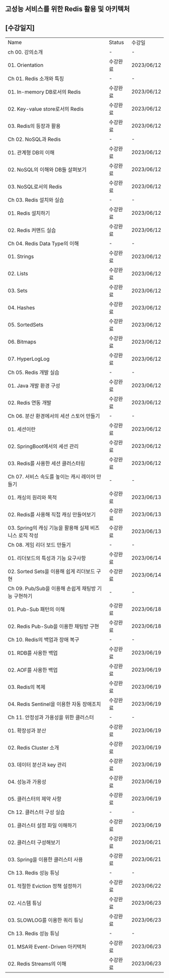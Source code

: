 ## 고성능 서비스를 위한 Redis 활용 및 아키텍처

## [수강일지]
|                                      |        |            |
|--------------------------------------|--------|------------|
| Name                                 | Status | 수강일        |
| ch 00. 강의소개                          | -      | -          |
| 01. Orientation                      | 수강완료   | 2023/06/12 |
| Ch 01. Redis 소개와 특징                  | -      | -          |
| 01. In-memory DB로서의 Redis            | 수강완료   | 2023/06/12 |
| 02. Key-value store로서의 Redis         | 수강완료   | 2023/06/12 |
| 03. Redis의 등장과 활용                    | 수강완료   | 2023/06/12 |
| Ch 02. NoSQL과 Redis                  | -      | -          |
| 01. 관계형 DB의 이해                       | 수강완료   | 2023/06/12 |
| 02. NoSQL의 이해와 DB들 살펴보기              | 수강완료   | 2023/06/12 |
| 03. NoSQL로서의 Redis                   | 수강완료   | 2023/06/12 |
| Ch 03. Redis 설치와 실습                  | -      | -          |
| 01. Redis 설치하기                       | 수강완료   | 2023/06/12 |
| 02. Redis 커맨드 실습                     | 수강완료   | 2023/06/12 |
| Ch 04. Redis Data Type의 이해           | -      | -          |
| 01. Strings                          | 수강완료   | 2023/06/12 |
| 02. Lists                            | 수강완료   | 2023/06/12 |
| 03. Sets                             | 수강완료   | 2023/06/12 |
| 04. Hashes                           | 수강완료   | 2023/06/12 |
| 05. SortedSets                       | 수강완료   | 2023/06/12 |
| 06. Bitmaps                          | 수강완료   | 2023/06/12 |
| 07. HyperLogLog                      | 수강완료   | 2023/06/12 |
| Ch 05. Redis 개발 실습                   | -      | -          |
| 01. Java 개발 환경 구성                    | 수강완료   | 2023/06/12 |
| 02. Redis 연동 개발                      | 수강완료   | 2023/06/12 |
| Ch 06. 분산 환경에서의 세션 스토어 만들기           | -      | -          |
| 01. 세션이란                             | 수강완료   | 2023/06/12 |
| 02. SpringBoot에서의 세션 관리              | 수강완료   | 2023/06/12 |
| 03. Redis를 사용한 세션 클러스터링              | 수강완료   | 2023/06/12 |
| Ch 07. 서비스 속도를 높이는 캐시 레이어 만들기        | -      | -          |
| 01. 캐싱의 원리와 목적                       | 수강완료   | 2023/06/13 |
| 02. Redis를 사용해 직접 캐싱 만들어보기           | 수강완료   | 2023/06/13 |
| 03. Spring의 캐싱 기능을 활용해 실제 비즈니스 로직 작성 | 수강완료   | 2023/06/13 |
| Ch 08. 게임 리더 보드 만들기                  | -      | -          |
| 01. 리더보드의 특성과 기능 요구사항                | 수강완료   | 2023/06/14 |
| 02. Sorted Sets을 이용해 쉽게 리더보드 구현      | 수강완료   | 2023/06/14 |
| Ch 09. Pub/Sub을 이용해 손쉽게 채팅방 기능 구현하기  | -      | -          |
| 01. Pub-Sub 패턴의 이해                   | 수강완료   | 2023/06/18 |
| 02. Redis Pub-Sub을 이용한 채팅방 구현        | 수강완료   | 2023/06/18 |
| Ch 10. Redis의 백업과 장애 복구              | -      | -          |
| 01. RDB를 사용한 백업                      | 수강완료   | 2023/06/19 |
| 02. AOF를 사용한 백업                      | 수강완료   | 2023/06/19 |
| 03. Redis의 복제                        | 수강완료   | 2023/06/19 |
| 04. Redis Sentinel을 이용한 자동 장애조치      | 수강완료   | 2023/06/19 |
| Ch 11. 안정성과 가용성을 위한 클러스터             | -      | -          |
| 01. 확장성과 분산                          | 수강완료   | 2023/06/19 |
| 02. Redis Cluster 소개                 | 수강완료   | 2023/06/19 |
| 03. 데이터 분산과 key 관리                   | 수강완료   | 2023/06/19 |
| 04. 성능과 가용성                          | 수강완료   | 2023/06/19 |
| 05. 클러스터의 제약 사항                      | 수강완료   | 2023/06/19 |
| Ch 12. 클러스터 구성 실습                    | -      | -          |
| 01. 클러스터 설정 파일 이해하기                  | 수강완료   | 2023/06/19 |
| 02. 클러스터 구성해보기                       | 수강완료   | 2023/06/21 |
| 03. Spring을 이용한 클러스터 사용              | 수강완료   | 2023/06/21 |
| Ch 13. Redis 성능 튜닝                   | -      | -          |
| 01. 적절한 Eviction 정책 설정하기             | 수강완료   | 2023/06/22 |
| 02. 시스템 튜닝                           | 수강완료   | 2023/06/23 |
| 03. SLOWLOG를 이용한 쿼리 튜닝               | 수강완료   | 2023/06/23 |
| Ch 13. Redis 성능 튜닝                   | -      | -          |
| 01. MSA와 Event-Driven 아키텍처           | 수강완료   | 2023/06/23 |
| 02. Redis Streams의 이해                | 수강완료   | 2023/06/23 |
